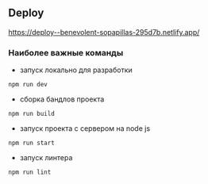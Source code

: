 ## Deploy
https://deploy--benevolent-sopapillas-295d7b.netlify.app/


### Наиболее важные команды

* запуск локально для разработки
  
```
npm run dev
```

* сборка бандлов проекта

```
npm run build
```

* запуск проекта с сервером на node js

```
npm run start
```

* запуск линтера

```
npm run lint
```
